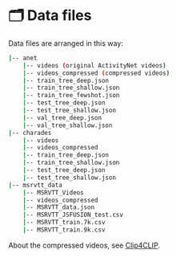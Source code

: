 # 🗂 Data files

Data files are arranged in this way:

```bash
|-- anet
    |-- videos (original ActivityNet videos)
    |-- videos_compressed (compressed videos)
    |-- train_tree_deep.json
    |-- train_tree_shallow.json
    |-- train_tree_fewshot.json
    |-- test_tree_deep.json
    |-- test_tree_shallow.json
    |-- val_tree_deep.json
    |-- val_tree_shallow.json
|-- charades
    |-- videos
    |-- videos_compressed
    |-- train_tree_deep.json
    |-- train_tree_shallow.json
    |-- test_tree_deep.json
    |-- test_tree_shallow.json
|-- msrvtt_data
    |-- MSRVTT_Videos
    |-- videos_compressed
    |-- MSRVTT_data.json
    |-- MSRVTT_JSFUSION_test.csv
    |-- MSRVTT_train.7k.csv
    |-- MSRVTT_train.9k.csv
```

About the compressed videos, see [Clip4CLIP](https://github.com/ArrowLuo/CLIP4Clip#compress-video-for-speed-up-optional).
